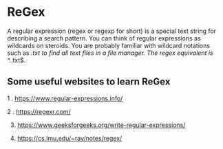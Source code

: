 # ReGex
A regular expression (regex or regexp for short) is a special text string for describing a search pattern. You can think of regular expressions as wildcards on steroids. You are probably familiar with wildcard notations such as *.txt to find all text files in a file manager. The regex equivalent is ^.*\.txt$.


## Some useful websites to learn ReGex

1 . https://www.regular-expressions.info/


2 . https://regexr.com/


3. https://www.geeksforgeeks.org/write-regular-expressions/


4. https://cs.lmu.edu/~ray/notes/regex/
